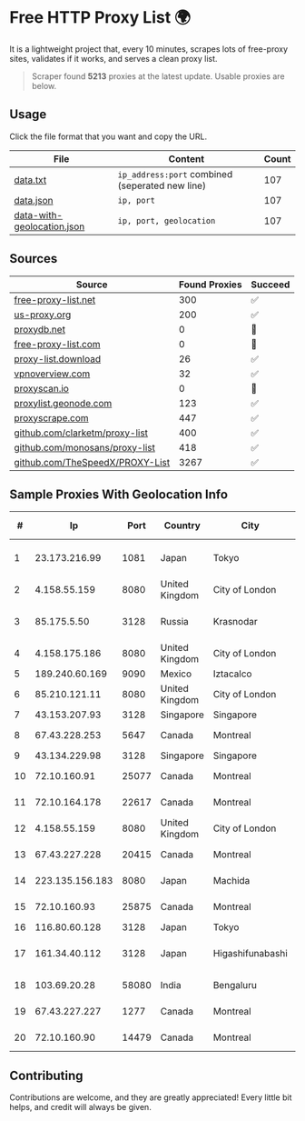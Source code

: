 
# Free HTTP Proxy List 🌍

It is a lightweight project that, every 10 minutes, scrapes lots of free-proxy sites, validates if it works, and serves a clean proxy list.


> Scraper found **5213** proxies at the latest update. Usable proxies are below.

## Usage

Click the file format that you want and copy the URL.


|File|Content|Count|
|----|-------|-----|
|[data.txt](https://raw.githubusercontent.com/themiralay/Proxy-List-World/master/data.txt)|`ip_address:port` combined (seperated new line)|107|
|[data.json](https://raw.githubusercontent.com/themiralay/Proxy-List-World/master/data.json)|`ip, port`|107|
|[data-with-geolocation.json](https://raw.githubusercontent.com/themiralay/Proxy-List-World/master/data-with-geolocation.json)|`ip, port, geolocation`|107|

## Sources

|Source|Found Proxies|Succeed|
|------|-------------|-------|
|[free-proxy-list.net](https://free-proxy-list.net)|300|✅|
|[us-proxy.org](https://www.us-proxy.org)|200|✅|
|[proxydb.net](http://proxydb.net)|0|🚫|
|[free-proxy-list.com](https://free-proxy-list.com/?page=&port=&type%5B%5D=http&type%5B%5D=https&up_time=0&search=Search)|0|🚫|
|[proxy-list.download](https://www.proxy-list.download/HTTP)|26|✅|
|[vpnoverview.com](https://vpnoverview.com/privacy/anonymous-browsing/free-proxy-servers)|32|✅|
|[proxyscan.io](https://www.proxyscan.io)|0|🚫|
|[proxylist.geonode.com](https://proxylist.geonode.com/api/proxy-list?limit=300&page=1&sort_by=lastChecked&sort_type=desc&protocols=http,https)|123|✅|
|[proxyscrape.com](https://api.proxyscrape.com/v2/?request=displayproxies&protocol=http&timeout=10000&country=all&ssl=all&anonymity=all)|447|✅|
|[github.com/clarketm/proxy-list](https://raw.githubusercontent.com/clarketm/proxy-list/master/proxy-list-raw.txt)|400|✅|
|[github.com/monosans/proxy-list](https://raw.githubusercontent.com/monosans/proxy-list/main/proxies/http.txt)|418|✅|
|[github.com/TheSpeedX/PROXY-List](https://raw.githubusercontent.com/TheSpeedX/PROXY-List/master/http.txt)|3267|✅|


## Sample Proxies With Geolocation Info

|#|Ip|Port|Country|City|Internet Service Provider|
|-|--|----|-------|----|-------------------------|
|1|23.173.216.99|1081|Japan|Tokyo|Eons Data Communications Limited|
|2|4.158.55.159|8080|United Kingdom|City of London|Microsoft Corporation|
|3|85.175.5.50|3128|Russia|Krasnodar|Southen Telecommunication Maintainer|
|4|4.158.175.186|8080|United Kingdom|City of London|Microsoft Corporation|
|5|189.240.60.169|9090|Mexico|Iztacalco|Uninet S.A. de C.V.|
|6|85.210.121.11|8080|United Kingdom|City of London|Microsoft Corporation|
|7|43.153.207.93|3128|Singapore|Singapore|Aceville Pte.ltd|
|8|67.43.228.253|5647|Canada|Montreal|GloboTech Communications|
|9|43.134.229.98|3128|Singapore|Singapore|Aceville Pte.ltd|
|10|72.10.160.91|25077|Canada|Montreal|GloboTech Communications|
|11|72.10.164.178|22617|Canada|Montreal|GloboTech Communications|
|12|4.158.55.159|8080|United Kingdom|City of London|Microsoft Corporation|
|13|67.43.227.228|20415|Canada|Montreal|GloboTech Communications|
|14|223.135.156.183|8080|Japan|Machida|So-net Corporation|
|15|72.10.160.93|25875|Canada|Montreal|GloboTech Communications|
|16|116.80.60.128|3128|Japan|Tokyo|InfoSphere|
|17|161.34.40.112|3128|Japan|Higashifunabashi|NTT PC Communications, Inc.|
|18|103.69.20.28|58080|India|Bengaluru|Allnet Broadband Network PVT LTD|
|19|67.43.227.227|1277|Canada|Montreal|GloboTech Communications|
|20|72.10.160.90|14479|Canada|Montreal|GloboTech Communications|



## Contributing

Contributions are welcome, and they are greatly appreciated! Every
little bit helps, and credit will always be given.

